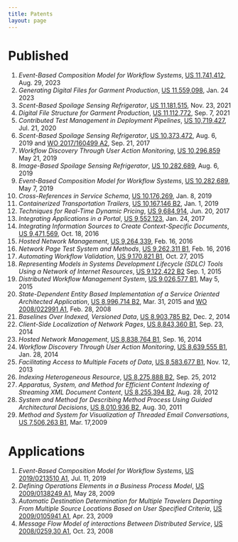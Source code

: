 ```yaml
---
title: Patents
layout: page
---
```


# Published

1. _Event-Based Composition Model for Workflow Systems_, [US 11,741,412](assets/doc/patents/US11741412.pdf), Aug. 29, 2023
1. _Generating Digital Files for Garment Production_, [US 11,559,098](assets/doc/patents/US11559098.pdf), Jan. 24 2023
1. _Scent-Based Spoilage Sensing Refrigerator_, [US 11,181,515](assets/doc/patents/US11181515.pdf), Nov. 23, 2021
1. _Digital File Structure for Garment Production_, [US 11,112,772](assets/doc/patents/US11112772.pdf), Sep. 7, 2021
1. _Contributed Test Management in Deployment Pipelines_, [US 10,719,427](assets/doc/patents/US10719427.pdf), Jul. 21, 2020
1. _Scent-Based Spoilage Sensing Refrigerator_, [US 10,373,472](assets/doc/patents/US10373472.pdf), Aug. 6, 2019 and [WO 2017/160499 A2](assets/doc/patents/WO2017160499A2.pdf), Sep. 21, 2017
1. _Workflow Discovery Through User Action Monitoring_, [US 10,296,859](assets/doc/patents/US10296859.pdf) May 21, 2019
1. _Image-Based Spoilage Sensing Refrigerator_, [US 10,282,689](assets/doc/patents/US10282689.pdf), Aug. 6, 2019
1. _Event-Based Composition Model for Workflow Systems_, [US 10,282,689](assets/doc/patents/US10282689.pdf), May 7, 2019
1. _Cross-References in Service Schema_, [US 10,176,269](assets/doc/patents/US10176269.pdf), Jan. 8, 2019
1. _Containerized Transportation Trailers_, [US 10,167,146 B2](assets/doc/patents/US10167146.pdf), Jan. 1, 2019
1. _Techniques for Real-Time Dynamic Pricing_, [US 9,684,914](assets/doc/patents/US9684914.pdf), Jun. 20, 2017
1. _Integrating Applications in a Portal_, [US 9,552,123](assets/doc/patents/US9552123.pdf), Jan. 24, 2017
1. _Integrating Information Sources to Create Context-Specific Documents_, [US 9,471,569](assets/doc/patents/US9471569.pdf), Oct. 18, 2016
1. _Hosted Network Management_, [US 9,264,339](assets/doc/patents/US9264339.pdf),  Feb. 16, 2016
1. _Network Page Test System and Methods_, [US 9,262,311 B1](assets/doc/patents/US9262311.pdf), Feb. 16, 2016
1. _Automating Workflow Validation_, [US 9,170,821 B1](assets/doc/patents/US9170821.pdf), Oct. 27, 2015
1. _Representing Models in Systems Development Lifecycle (SDLC) Tools Using a Network of Internet Resources_, [US 9,122,422 B2](assets/doc/patents/US9122422.pdf) Sep. 1, 2015
1. _Distributed Workflow Management System_, [US 9,026,577 B1](assets/doc/patents/US9026577.pdf), May 5, 2015
1. _State-Dependent Entity Based Implementation of a Service Oriented Architected Application_, [US 8,996,714 B2](assets/doc/patents/US8996714.pdf), Mar. 31, 2015 and [WO 2008/022991 A1](assets/doc/patents/WO2008022991A1.pdf), Feb. 28, 2008
1. _Baselines Over Indexed, Versioned Data_, [US 8,903,785 B2](assets/doc/patents/US8903785.pdf), Dec. 2, 2014
1. _Client-Side Localization of Network Pages_, [US 8,843,360 B1](assets/doc/patents/US8843360.pdf), Sep. 23, 2014
1. _Hosted Network Management_, [US 8,838,764 B1](assets/doc/patents/US8838764.pdf), Sep. 16, 2014
1. _Workflow Discovery Through User Action Monitoring_, [US 8,639,555 B1](assets/doc/patents/US8639555.pdf), Jan. 28, 2014
1. _Facilitating Access to Multiple Facets of Data_, [US 8,583,677 B1](assets/doc/patents/US8583677.pdf), Nov. 12, 2013
1. _Indexing Heterogeneous Resource_, [US 8,275,888 B2](assets/doc/patents/US8275888.pdf), Sep. 25, 2012
1. _Apparatus, System, and Method for Efficient Content Indexing of Streaming XML Document Content_, [US 8,255,394 B2](assets/doc/patents/US8255394.pdf), Aug. 28, 2012
1. _System and Method for Describing Method Process Using Guided Architectural Decisions_, [US 8,010,936 B2](assets/doc/patents/US8010936.pdf), Aug. 30, 2011
1. _Method and System for Visualization of Threaded Email Conversations_, [US 7,506,263 B1](assets/doc/patents/US7506263.pdf), Mar. 17,2009


# Applications

1. _Event-Based Composition Model for Workflow Systems_, [US 2019/0213510 A1](assets/doc/patents/US20190213510A1.pdf), Jul. 11, 2019
1. _Defining Operations Elements in a Business Process Model_, [US 2009/0138249 A1](assets/doc/patents/US20090138249A1.pdf), May 28, 2009
1. _Automatic Destination Determination for Multiple Travelers Departing From Multiple Source Locations Based on User Specified Criteria_, [US 2009/0105941 A1](assets/doc/patents/US20090105941A1.pdf), Apr. 23, 2009
1. _Message Flow Model of interactions Between Distributed Service_, [US 2008/0259,30 A1](assets/doc/patents/US20080259930A1.pdf), Oct. 23, 2008
